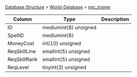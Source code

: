 [Database Structure](Database-Structure) > [World-Database](World-Database) > [npc_trainer](npc_trainer)

Column | Type | Description
--- | --- | ---
ID | mediumint(8) unsigned | 
SpellID | mediumint(8) | 
MoneyCost | int(10) unsigned | 
ReqSkillLine | smallint(5) unsigned | 
ReqSkillRank | smallint(5) unsigned | 
ReqLevel | tinyint(3) unsigned | 
